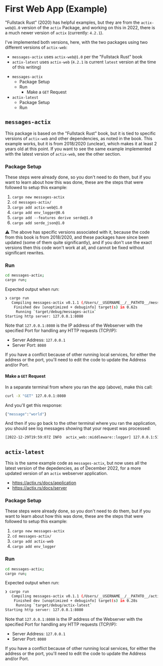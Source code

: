 # First Web App (Example)

"Fullstack Rust" (2020) has helpful examples, but they are from the `actix-web@1.0` version of the `actix` Package, and working on this in 2022, there is a much newer version of `actix` (currently: `4.2.1`).

I've implemented both versions, here, with the two packages using two different versions of `actix-web`:

- `messages-actix` uses `actix-web@1.0` per the "Fullstack Rust" book
- `actix-latest` uses `actix-web` (`4.2.1` is current `latest` version at the time of this writing)

<!-- MarkdownTOC -->

- `messages-actix`
   - Package Setup
   - Run
      - Make a `GET` Request
- `actix-latest`
   - Package Setup
   - Run

<!-- /MarkdownTOC -->

## `messages-actix`

This package is based on the "Fullstack Rust" book, but it is tied to specific versions of `actix-web` and other dependencies, as noted in the book. This example works, but it is from 2018/2020 (unclear), which makes it at least 2 years old at this point. If you want to see the same example implemented with the latest version of `actix-web`, see the other section.

### Package Setup

These steps were already done, so you don't need to do them, but if you want to learn about how this was done, these are the steps that were followed to setup this example:

1. `cargo new messages-actix`
1. `cd messages-actix/`
1. `cargo add actix-web@1.0`
1. `cargo add env_logger@0.6`
1. `cargo add --features derive serde@1.0`
1. `cargo add serde_json@1.0`

⚠️ The above has specific versions associated with it, because the code from this book is from 2018/2020, and these packages have since been updated (some of them quite significantly), and if you don't use the exact versions then this code won't work at all, and cannot be fixed without significant rewrites.

### Run

```bash
cd messages-actix;
cargo run;
```

Expected output when run:

```bash
❯ cargo run
   Compiling messages-actix v0.1.1 (/Users/__USERNAME__/__PATHTO__/messages-actix)
    Finished dev [unoptimized + debuginfo] target(s) in 0.62s
     Running `target/debug/messages-actix`
Starting http server: 127.0.0.1:8080
```

Note that `127.0.0.1:8080` is the IP address of the Webserver with the specified Port for handling any HTTP requests (TCP/IP):

- Server Address: `127.0.0.1`
- Server Port: `8080`

If you have a conflict because of other running local services, for either the address or the port, you'll need to edit the code to update the Address and/or Port.

#### Make a `GET` Request

In a separate terminal from where you ran the app (above), make this call:

```bash
curl -X "GET" 127.0.0.1:8080
```

And you'll get this response:

```bash
{"message":"world"}
```

And then if you go back to the other terminal where you ran the application, you should see log messages showing that your request was processed:


```bash
[2022-12-29T19:59:07Z INFO  actix_web::middleware::logger] 127.0.0.1:51904 "GET / HTTP/1.1" 200 19 "-" "curl/7.79.1" 0.000205
```

## `actix-latest`

This is the same example code as `messages-actix`, but now uses all the latest version of the depedencies, as of December 2022, for a more updated version of an `actix` webserver application.

- https://actix.rs/docs/application
- https://actix.rs/docs/server

### Package Setup

These steps were already done, so you don't need to do them, but if you want to learn about how this was done, these are the steps that were followed to setup this example:

1. `cargo new messages-actix`
1. `cd messages-actix/`
1. `cargo add actix-web`
1. `cargo add env_logger`


### Run

```bash
cd messages-actix;
cargo run;
```

Expected output when run:

```bash
❯ cargo run
   Compiling messages-actix v0.1.1 (/Users/__USERNAME__/__PATHTO__/actix-latest)
    Finished dev [unoptimized + debuginfo] target(s) in 0.28s
     Running `target/debug/actix-latest`
Starting http server: 127.0.0.1:8080
```

Note that `127.0.0.1:8080` is the IP address of the Webserver with the specified Port for handling any HTTP requests (TCP/IP):

- Server Address: `127.0.0.1`
- Server Port: `8080`

If you have a conflict because of other running local services, for either the address or the port, you'll need to edit the code to update the Address and/or Port.
